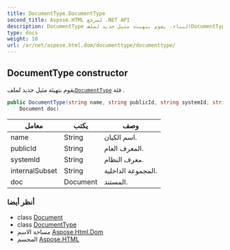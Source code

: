 ```yaml
---
title: DocumentType.DocumentType
second_title: Aspose.HTML لمرجع .NET API
description: DocumentType البناء. يقوم بتهيئة مثيل جديد لملفDocumentType فئة .
type: docs
weight: 10
url: /ar/net/aspose.html.dom/documenttype/documenttype/
---
```

## DocumentType constructor

يقوم بتهيئة مثيل جديد لملف[`DocumentType`](../) فئة .

```csharp
public DocumentType(string name, string publicId, string systemId, string internalSubset, 
    Document doc)
```

| معامل | يكتب | وصف |
| --- | --- | --- |
| name | String | اسم الكيان. |
| publicId | String | المعرف العام. |
| systemId | String | معرف النظام. |
| internalSubset | String | المجموعة الداخلية. |
| doc | Document | المستند. |

### أنظر أيضا

* class [Document](../../document/)
* class [DocumentType](../)
* مساحة الاسم [Aspose.Html.Dom](../../documenttype/)
* المجسم [Aspose.HTML](../../../)


